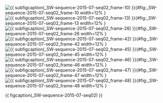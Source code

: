 <!-- MDFIGINCLUDE(_SW-sequence-2015-07-seq02) -->
<div id="fig:_SW-sequence-2015-07-seq02">

![{{ subfigcaption(_SW-sequence-2015-07-seq02_frame-10) }}](img/_SW-sequence-2015-07-seq02/frame-10.png){#fig:_SW-sequence-2015-07-seq02_frame-10 width=12% }
![{{ subfigcaption(_SW-sequence-2015-07-seq02_frame-13) }}](img/_SW-sequence-2015-07-seq02/frame-13.png){#fig:_SW-sequence-2015-07-seq02_frame-13 width=12% }
![{{ subfigcaption(_SW-sequence-2015-07-seq02_frame-26) }}](img/_SW-sequence-2015-07-seq02/frame-26.png){#fig:_SW-sequence-2015-07-seq02_frame-26 width=12% }
![{{ subfigcaption(_SW-sequence-2015-07-seq02_frame-42) }}](img/_SW-sequence-2015-07-seq02/frame-42.png){#fig:_SW-sequence-2015-07-seq02_frame-42 width=12% }
![{{ subfigcaption(_SW-sequence-2015-07-seq02_frame-45) }}](img/_SW-sequence-2015-07-seq02/frame-45.png){#fig:_SW-sequence-2015-07-seq02_frame-45 width=12% }
![{{ subfigcaption(_SW-sequence-2015-07-seq02_frame-46) }}](img/_SW-sequence-2015-07-seq02/frame-46.png){#fig:_SW-sequence-2015-07-seq02_frame-46 width=12% }
![{{ subfigcaption(_SW-sequence-2015-07-seq02_frame-47) }}](img/_SW-sequence-2015-07-seq02/frame-47.png){#fig:_SW-sequence-2015-07-seq02_frame-47 width=12% }
![{{ subfigcaption(_SW-sequence-2015-07-seq02_frame-48) }}](img/_SW-sequence-2015-07-seq02/frame-48.png){#fig:_SW-sequence-2015-07-seq02_frame-48 width=12% }

{{ figcaption(_SW-sequence-2015-07-seq02) }}
</div>
<!-- /MDFIGINCLUDE(_SW-sequence-2015-07-seq02) -->
